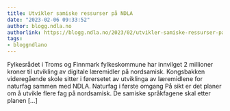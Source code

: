 ```yaml
---
title: Utvikler samiske ressurser på NDLA
date: "2023-02-06 09:33:52"
author: blogg.ndla.no
authorlink: https://blogg.ndla.no/2023/02/utvikler-samiske-ressurser-pa-ndla/
tags:
- bloggndlano
---
```

Fylkesrådet i Troms og Finnmark fylkeskommune har innvilget 2 millioner kroner til utvikling av digitale læremidler på nordsamisk. Kongsbakken videregående skole sitter i førersetet av utviklinga av læremidlene for naturfag sammen med NDLA. Naturfag i første omgang På sikt er det planer om å utvikle flere fag på nordsamisk. De samiske språkfagene skal etter planen [&#8230;]